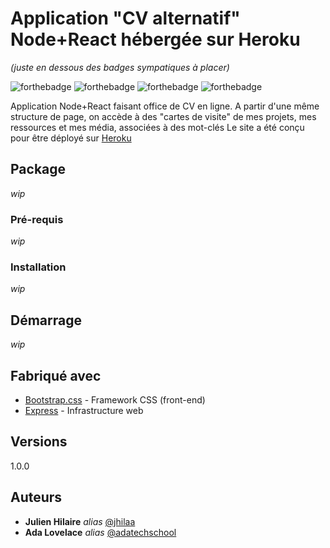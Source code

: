 # Application "CV alternatif" Node+React hébergée sur Heroku
_(juste en dessous des badges sympatiques à placer)_

![forthebadge](https://img.shields.io/badge/react-green)  ![forthebadge](https://img.shields.io/badge/nodejs-orange)  ![forthebadge](https://img.shields.io/badge/MVC-grey)  ![forthebadge](https://img.shields.io/badge/heroku-blue)

Application Node+React faisant office de CV en ligne.
A partir d'une même structure de page, on accède à des "cartes de visite" de mes projets, mes ressources et mes média, associées à des mot-clés
Le site a été conçu pour être déployé sur [Heroku](https://www.heroku.com/ "Heroku")

## Package
_wip_

### Pré-requis
_wip_

### Installation
_wip_

## Démarrage
_wip_

## Fabriqué avec

* [Bootstrap.css](https://getbootstrap.com/) - Framework CSS (front-end)
* [Express](https://expressjs.com/fr/) - Infrastructure web

## Versions
1.0.0

## Auteurs
* **Julien Hilaire** _alias_ [@jhilaa](https://github.com/jhilaa)
* **Ada Lovelace** _alias_ [@adatechschool](https://github.com/adatechschool)


